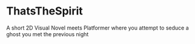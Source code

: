 # ThatsTheSpirit
A short 2D Visual Novel meets Platformer where you attempt to seduce a ghost you met the previous night
